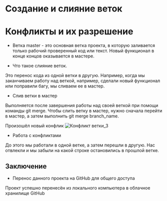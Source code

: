 # Создание и слияние веток

# Конфликты и их разрешение

* Ветка master - это основная ветка проекта, в которую заливается только рабочий проверенный код или текст. Новый функционал в конце концов оказывается в мастере. 

* Что такое слияние веток.

Это перенос кода из одной ветки в другую. Например, когда мы заканчиваем работу над веткой, например, сделали новый функционал или поправили багу, мы сливаем ее в мастер. 

* Слив ветки в мастер

Выполняется после завершения работы над своей веткой при помощи команды git merge. Чтобы слить ветку в мастер, нужно сначала перейти в мастер, а затем выполнить git merge branch_name.

Произошёл новый конфлик ![Конфликт ветки_3](foto1.jpg)

* Работа с конфликтами 

До этого мы работали в одной ветке, а затем перешли в другую. Нас отвлекли и мы забыли на какой строке остановились в прошлой ветке.

## Заключение 
* Перенос данного проекта на GitHub для общего доступа

Проект успешно перенесён из локального компьютера в облачное хранилище GitHub
